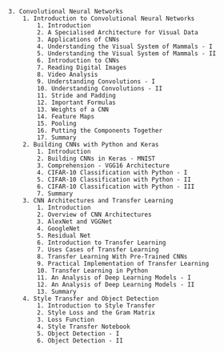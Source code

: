     3. Convolutional Neural Networks
        1. Introduction to Convolutional Neural Networks
            1. Introduction
            2. A Specialised Architecture for Visual Data
            3. Applications of CNNs
            4. Understanding the Visual System of Mammals - I
            5. Understanding the Visual System of Mammals - II
            6. Introduction to CNNs
            7. Reading Digital Images
            8. Video Analysis
            9. Understanding Convolutions - I
            10. Understanding Convolutions - II
            11. Stride and Padding
            12. Important Formulas
            13. Weights of a CNN
            14. Feature Maps
            15. Pooling
            16. Putting the Components Together
            17. Summary
        2. Building CNNs with Python and Keras
            1. Introduction
            2. Building CNNs in Keras - MNIST
            3. Comprehension - VGG16 Architecture
            4. CIFAR-10 Classification with Python - I
            5. CIFAR-10 Classification with Python - II
            6. CIFAR-10 Classification with Python - III
            7. Summary
        3. CNN Architectures and Transfer Learning
            1. Introduction
            2. Overview of CNN Architectures
            3. AlexNet and VGGNet
            4. GoogleNet
            5. Residual Net
            6. Introduction to Transfer Learning
            7. Uses Cases of Transfer Learning
            8. Transfer Learning With Pre-Trained CNNs
            9. Practical Implementation of Transfer Learning
            10. Transfer Learning in Python
            11. An Analysis of Deep Learning Models - I
            12. An Analysis of Deep Learning Models - II
            13. Summary
        4. Style Transfer and Object Detection
            1. Introduction to Style Transfer
            2. Style Loss and the Gram Matrix
            3. Loss Function
            4. Style Transfer Notebook
            5. Object Detection - I
            6. Object Detection - II
